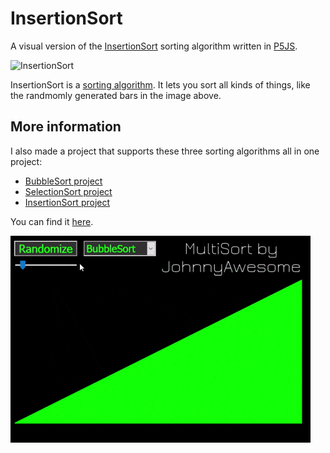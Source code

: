 # InsertionSort
A visual version of the [InsertionSort](https://en.wikipedia.org/wiki/Insertion_sort) sorting algorithm written in [P5JS](https://p5js.org/).

![InsertionSort](https://raw.githubusercontent.com/johnnyawesome/InsertionSort/master/InsertionSort/DemoImages/InsertionSort.gif)

InsertionSort is a  [sorting algorithm](https://en.wikipedia.org/wiki/Sorting_algorithm). It lets you sort all kinds of things, like the randmomly generated bars in the image above.

## More information

I also made a project that supports these three sorting algorithms all in one project:

- [BubbleSort project](https://github.com/johnnyawesome/BubbleSort)
- [SelectionSort project](https://github.com/johnnyawesome/SelectionSort)
- [InsertionSort project](https://github.com/johnnyawesome/InsertionSort)

You can find it [here](https://github.com/johnnyawesome/MultiSort).

![MultiSort](https://raw.githubusercontent.com/johnnyawesome/MultiSort/master/MultiSort/DemoImages/MultiSort.gif)
